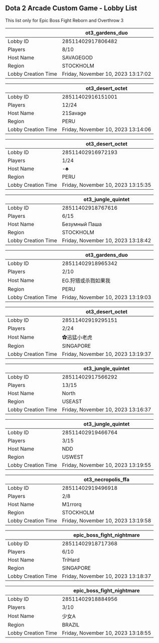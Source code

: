 ## Dota 2 Arcade Custom Game - Lobby List

This list only for Epic Boss Fight Reborn and Overthrow 3

|  | ot3_gardens_duo |
| ------ | ------ |
| Lobby ID | 28511402917806482 |
| Players | 8/10 |
| Host Name | SAVAGEGOD |
| Region | STOCKHOLM |
| Lobby Creation Time | Friday, November 10, 2023 13:17:02 |


|  | ot3_desert_octet |
| ------ | ------ |
| Lobby ID | 28511402916151001 |
| Players | 12/24 |
| Host Name | 21Savage |
| Region | PERU |
| Lobby Creation Time | Friday, November 10, 2023 13:14:06 |


|  | ot3_desert_octet |
| ------ | ------ |
| Lobby ID | 28511402916972193 |
| Players | 1/24 |
| Host Name | -♣ |
| Region | PERU |
| Lobby Creation Time | Friday, November 10, 2023 13:15:35 |


|  | ot3_jungle_quintet |
| ------ | ------ |
| Lobby ID | 28511402918767616 |
| Players | 6/15 |
| Host Name | Безумный Паша |
| Region | STOCKHOLM |
| Lobby Creation Time | Friday, November 10, 2023 13:18:42 |


|  | ot3_gardens_duo |
| ------ | ------ |
| Lobby ID | 28511402918965342 |
| Players | 2/10 |
| Host Name | EG.狩猎或杀戮如果我 |
| Region | PERU |
| Lobby Creation Time | Friday, November 10, 2023 13:19:03 |


|  | ot3_desert_octet |
| ------ | ------ |
| Lobby ID | 28511402919295151 |
| Players | 2/24 |
| Host Name | ✿迅猛小老虎 |
| Region | SINGAPORE |
| Lobby Creation Time | Friday, November 10, 2023 13:19:37 |


|  | ot3_jungle_quintet |
| ------ | ------ |
| Lobby ID | 28511402917566292 |
| Players | 13/15 |
| Host Name | North |
| Region | USEAST |
| Lobby Creation Time | Friday, November 10, 2023 13:16:37 |


|  | ot3_jungle_quintet |
| ------ | ------ |
| Lobby ID | 28511402919466764 |
| Players | 3/15 |
| Host Name | NDD |
| Region | USWEST |
| Lobby Creation Time | Friday, November 10, 2023 13:19:55 |


|  | ot3_necropolis_ffa |
| ------ | ------ |
| Lobby ID | 28511402919496918 |
| Players | 2/8 |
| Host Name | M1rrorq |
| Region | STOCKHOLM |
| Lobby Creation Time | Friday, November 10, 2023 13:19:58 |


|  | epic_boss_fight_nightmare |
| ------ | ------ |
| Lobby ID | 28511402918717368 |
| Players | 6/10 |
| Host Name | TriHard |
| Region | SINGAPORE |
| Lobby Creation Time | Friday, November 10, 2023 13:18:37 |


|  | epic_boss_fight_nightmare |
| ------ | ------ |
| Lobby ID | 28511402918884956 |
| Players | 3/10 |
| Host Name | 少女A |
| Region | BRAZIL |
| Lobby Creation Time | Friday, November 10, 2023 13:18:55 |


